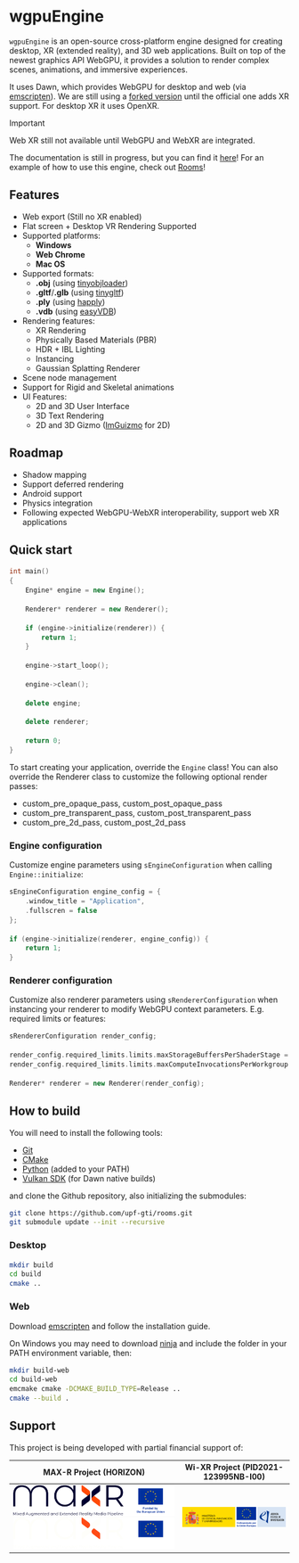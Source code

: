 # wgpuEngine

`wgpuEngine` is an open-source cross-platform engine designed for creating desktop, XR (extended reality), and 3D web applications. Built on top of the newest graphics API  WebGPU, it provides a solution to render complex scenes, animations, and immersive experiences. 

It uses Dawn, which provides WebGPU for desktop and web (via [emscripten](https://emscripten.org/)). We are still using a [forked version](https://github.com/blitz-research/dawn) until the official one adds XR support. For desktop XR it uses OpenXR. 

> [!IMPORTANT]
> Web XR still not available until WebGPU and WebXR are integrated.

The documentation is still in progress, but you can find it [here](https://upf-gti.github.io/wgpuEngine/)!
For an example of how to use this engine, check out [Rooms](https://github.com/upf-gti/rooms)!

## Features

- Web export (Still no XR enabled)
- Flat screen + Desktop VR Rendering Supported
- Supported platforms:
    - **Windows**
    - **Web Chrome**
    - **Mac OS**
- Supported formats:
    - **.obj** (using [tinyobjloader](https://github.com/tinyobjloader/tinyobjloader))
    - **.gltf**/**.glb** (using [tinygltf](https://github.com/syoyo/tinygltf))
    - **.ply** (using [happly](https://github.com/nmwsharp/happly))
    - **.vdb** (using [easyVDB](https://github.com/victorubieto/easyVDB))
- Rendering features:
    - XR Rendering
    - Physically Based Materials (PBR)
    - HDR + IBL Lighting
    - Instancing
    - Gaussian Splatting Renderer
- Scene node management
- Support for Rigid and Skeletal animations
- UI Features:
    - 2D and 3D User Interface
    - 3D Text Rendering
    - 2D and 3D Gizmo ([ImGuizmo](https://github.com/CedricGuillemet/ImGuizmo) for 2D)

## Roadmap

- Shadow mapping
- Support deferred rendering
- Android support
- Physics integration
- Following expected WebGPU-WebXR interoperability, support web XR applications

## Quick start

```c++
int main()
{
    Engine* engine = new Engine();

    Renderer* renderer = new Renderer();

    if (engine->initialize(renderer)) {
        return 1;
    }

    engine->start_loop();

    engine->clean();

    delete engine;

    delete renderer;

    return 0;
}
```

To start creating your application, override the `Engine` class! You can also override the Renderer class to customize the following optional render passes:

- custom_pre_opaque_pass, custom_post_opaque_pass
- custom_pre_transparent_pass, custom_post_transparent_pass
- custom_pre_2d_pass, custom_post_2d_pass

### Engine configuration

Customize engine parameters using `sEngineConfiguration` when calling `Engine::initialize`:

```c++
sEngineConfiguration engine_config = {
    .window_title = "Application",
    .fullscren = false
};

if (engine->initialize(renderer, engine_config)) {
    return 1;
}
```

### Renderer configuration

Customize also renderer parameters using `sRendererConfiguration` when instancing your renderer to modify WebGPU context parameters. E.g. required limits or features:

```c++
sRendererConfiguration render_config;

render_config.required_limits.limits.maxStorageBuffersPerShaderStage = 8;
render_config.required_limits.limits.maxComputeInvocationsPerWorkgroup = 1024;

Renderer* renderer = new Renderer(render_config);
```

## How to build

You will need to install the following tools:

- [Git](https://git-scm.com/)
- [CMake](https://cmake.org/download/)
- [Python](https://www.python.org/) (added to your PATH)
- [Vulkan SDK](https://www.lunarg.com/vulkan-sdk/) (for Dawn native builds)

and clone the Github repository, also initializing the submodules:

```bash
git clone https://github.com/upf-gti/rooms.git
git submodule update --init --recursive
```

### Desktop

```bash
mkdir build
cd build
cmake ..
```

### Web

Download [emscripten](https://emscripten.org/) and follow the installation guide.

On Windows you may need to download [ninja](https://ninja-build.org/) and include the folder in your PATH environment variable, then:


```bash
mkdir build-web
cd build-web
emcmake cmake -DCMAKE_BUILD_TYPE=Release ..
cmake --build .
```

## Support

This project is being developed with partial financial support of:

|  MAX-R Project (HORIZON) | Wi-XR Project (PID2021-123995NB-I00) |
| --- | --- |
| ![logomaxr](./docs/images/logo_maxr_main_sRGB.png#gh-light-mode-only) ![logomaxr](./docs/images/logo_maxr_main_sRGB_light.png#gh-dark-mode-only) | ![miciu](./docs/images/miciu-cofinanciadoUE-aei.png) |
